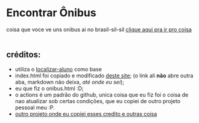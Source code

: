 # Encontrar Ônibus
coisa que voce ve uns onibus ai no brasil-sil-sil
[clique aqui pra ir pro coisa](https://pedro-escola.github.io/onibus-prova/) <br>
<br>

## créditos:
- utiliza o [localizar-aluno](https://github.com/pedro-escola/localizar-aluno) como base
- index.html foi copiado e modificado [deste site](https://www.conductor.com/academy/redirects/faq/javascript-redirect/); (o link ali **não** abre outra aba, markdown não deixa, *até onde eu sei*);
- eu que fiz o onibus.html :D;
- o actions é um padrão do github, unica coisa que eu fiz foi o coisa de nao atualizar sob certas condições, que eu copiei de outro projeto pessoal meu :P.
- [outro projeto onde eu copiei esses credito e outras coisa](https://github.com/pedro-escola/avaliacao-analise)
